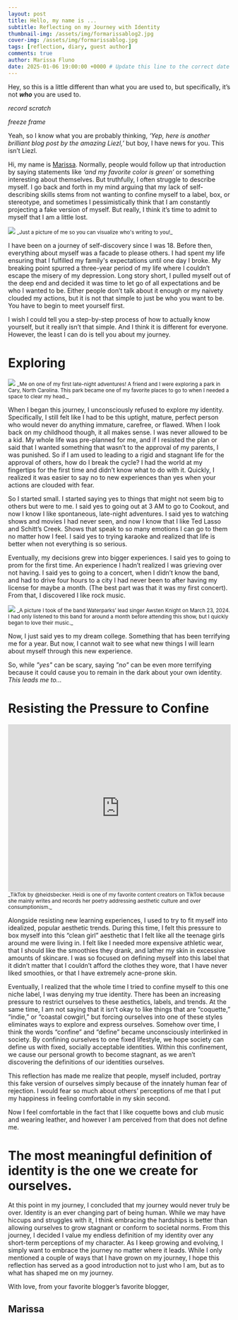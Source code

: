 ```yaml
---
layout: post
title: Hello, my name is ...
subtitle: Reflecting on my Journey with Identity
thumbnail-img: /assets/img/formarissablog2.jpg
cover-img: /assets/img/formarissablog.jpg
tags: [reflection, diary, guest author]
comments: true
author: Marissa Fluno
date: 2025-01-06 19:00:00 +0000 # Update this line to the correct date and time
---
```

Hey, so this is a little different than what you are used to, but specifically, it’s not _**who**_ you are used to.

_record scratch_

_freeze frame_

Yeah, so I know what you are probably thinking, _‘Yep, here is another brilliant blog post by the amazing Liezl,’_ but boy, I have news for you. This isn’t Liezl. 

Hi, my name is [Marissa](https:www.instagram.com/marissas.writing). Normally, people would follow up that introduction by saying statements like _‘and my favorite color is green’_ or something interesting about themselves. But truthfully, I often struggle to describe myself. I go back and forth in my mind arguing that my lack of self-describing skills stems from not wanting to confine myself to a label, box, or stereotype, and sometimes I pessimistically think that I am constantly projecting a fake version of myself. But really, I think it’s time to admit to myself that I am a little lost. 

<img src="{{ '/assets/img/formarissablog1.jpg' | prepend: site.baseurl }}"> 
<small> _Just a picture of me so you can visualize who's writing to you!_ </small>

I have been on a journey of self-discovery since I was 18. Before then, everything about myself was a facade to please others. I had spent my life ensuring that I fulfilled my family's expectations until one day I broke. My breaking point spurred a three-year period of my life where I couldn’t escape the misery of my depression. Long story short, I pulled myself out of the deep end and decided it was time to let go of all expectations and be who I wanted to be. Either people don’t talk about it enough or my naivety clouded my actions, but it is not that simple to just be who you want to be. You have to begin to meet yourself first.

I wish I could tell you a step-by-step process of how to actually know yourself, but it really isn’t that simple. And I think it is different for everyone. However, the least I can do is tell you about my journey.

# Exploring

<img src="{{ '/assets/img/formarissablog2.jpg' | prepend: site.baseurl }}"> 
<small> _Me on one of my first late-night adventures! A friend and I were exploring a park in Cary, North Carolina. This park became one of my favorite places to go to when I needed a space to clear my head._ </small>

When I began this journey, I unconsciously refused to explore my identity. Specifically, I still felt like I had to be this uptight, mature, perfect person who would never do anything immature, carefree, or flawed. When I look back on my childhood though, it all makes sense. I was never allowed to be a kid. My whole life was pre-planned for me, and if I resisted the plan or said that I wanted something that wasn’t to the approval of my parents, I was punished. So if I am used to leading to a rigid and stagnant life for the approval of others, how do I break the cycle? I had the world at my fingertips for the first time and didn’t know what to do with it. Quickly, I realized it was easier to say no to new experiences than yes when your actions are clouded with fear.

So I started small. I started saying yes to things that might not seem big to others but were to me. I said yes to going out at 3 AM to go to Cookout, and now I know I like spontaneous, late-night adventures. I said yes to watching shows and movies I had never seen, and now I know that I like Ted Lasso and Schitt’s Creek. Shows that speak to so many emotions I can go to them no matter how I feel. I said yes to trying karaoke and realized that life is better when not everything is so serious. 

Eventually, my decisions grew into bigger experiences. I said yes to going to prom for the first time. An experience I hadn’t realized I was grieving over not having. I said yes to going to a concert, when I didn’t know the band, and had to drive four hours to a city I had never been to after having my license for maybe a month. (The best part was that it was my first concert). From that, I discovered I like rock music.

<img src="{{ '/assets/img/formarissablog3.jpg' | prepend: site.baseurl }}"> 
<small> _A picture I took of the band Waterparks’ lead singer Awsten Knight on March 23, 2024. I had only listened to this band for around a month before attending this show, but I quickly began to love their music._ </small>

Now, I just said yes to my dream college. Something that has been terrifying me for a year. But now, I cannot wait to see what new things I will learn about myself through this new experience.

So, while _"yes"_ can be scary, saying _"no"_ can be even more terrifying because it could cause you to remain in the dark about your own identity. _This leads me to..._

# Resisting the Pressure to Confine

<div style="padding:75% 0 0 0;position:relative;"><iframe src="https://player.vimeo.com/video/1044798295?badge=0&amp;autopause=0&amp;player_id=0&amp;app_id=58479" frameborder="0" allow="autoplay; fullscreen; picture-in-picture; clipboard-write; encrypted-media" style="position:absolute;top:0;left:0;width:100%;height:100%;" title="Heidi Becker Tik Tok"></iframe></div><script src="https://player.vimeo.com/api/player.js"></script>
<small> _TikTok by @heidsbecker. Heidi is one of my favorite content creators on TikTok because she mainly writes and records her poetry addressing aesthetic culture and over consumptionism._ </small>

Alongside resisting new learning experiences, I used to try to fit myself into idealized, popular aesthetic trends. During this time, I felt this pressure to box myself into this “clean girl” aesthetic that I felt like all the teenage girls around me were living in. I felt like I needed more expensive athletic wear, that I should like the smoothies they drank, and lather my skin in excessive amounts of skincare. I was so focused on defining myself into this label that it didn’t matter that I couldn’t afford the clothes they wore, that I have never liked smoothies, or that I have extremely acne-prone skin.

Eventually, I realized that the whole time I tried to confine myself to this one niche label, I was denying my true identity. There has been an increasing pressure to restrict ourselves to these aesthetics, labels, and trends. At the same time, I am not saying that it isn’t okay to like things that are “coquette,” “indie,” or “coastal cowgirl,” but forcing ourselves into one of these styles eliminates ways to explore and express ourselves. Somehow over time, I think the words “confine” and “define” became unconsciously interlinked in society. By confining ourselves to one fixed lifestyle, we hope society can define us with fixed, socially acceptable identities. Within this confinement, we cause our personal growth to become stagnant, as we aren’t discovering the definitions of our identities ourselves. 

This reflection has made me realize that people, myself included, portray this fake version of ourselves simply because of the innately human fear of rejection. I would fear so much about others’ perceptions of me that I put my happiness in feeling comfortable in my skin second. 

Now I feel comfortable in the fact that I like coquette bows and club music and wearing leather, and however I am perceived from that does not define me.

# The most meaningful definition of identity is the one we create for ourselves.

At this point in my journey, I concluded that my journey would never truly be over. Identity is an ever changing part of being human.  While we may have hiccups and struggles with it, I think embracing the hardships is better than allowing ourselves to grow stagnant or conform to societal norms. From this journey, I decided I value my endless definition of my identity over any short-term perceptions of my character. As I keep growing and evolving, I simply want to embrace the journey no matter where it leads. While I only mentioned a couple of ways that I have grown on my journey, I hope this reflection has served as a good introduction not to just who I am, but as to what has shaped me on my journey.

With love, from your favorite blogger’s favorite blogger, 

Marissa
---